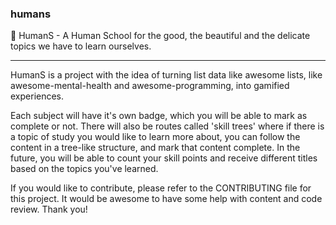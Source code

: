 ### humans
:school_satchel: HumanS - A Human School for the good, the beautiful and the delicate topics we have to learn ourselves.

***

HumanS is a project with the idea of turning list data like awesome lists, like awesome-mental-health and awesome-programming, into gamified experiences. 

Each subject will have it's own badge, which you will be able to mark as complete or not. There will also be routes called 'skill trees' where if there is a topic of study you would like to learn more about, you can follow the content in a tree-like structure, and mark that content complete. In the future, you will be able to count your skill points and receive different titles based on the topics you've learned. 

If you would like to contribute, please refer to the CONTRIBUTING file for this project. It would be awesome to have some help with content and code review. Thank you!
